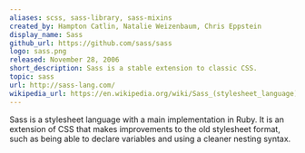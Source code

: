 ```yaml
---
aliases: scss, sass-library, sass-mixins
created_by: Hampton Catlin, Natalie Weizenbaum, Chris Eppstein
display_name: Sass
github_url: https://github.com/sass/sass
logo: sass.png
released: November 28, 2006
short_description: Sass is a stable extension to classic CSS.
topic: sass
url: http://sass-lang.com/
wikipedia_url: https://en.wikipedia.org/wiki/Sass_(stylesheet_language)
---
```

Sass is a stylesheet language with a main implementation in Ruby. It is an extension of CSS that makes improvements to the old stylesheet format, such as being able to declare variables and using a cleaner nesting syntax.
